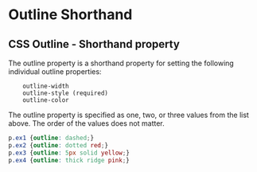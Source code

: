 # Outline Shorthand

## CSS Outline - Shorthand property
The outline property is a shorthand property for setting the following individual outline properties:
```
    outline-width
    outline-style (required)
    outline-color
```

The outline property is specified as one, two, or three values from the list above. The order of the values does not matter.

```css
p.ex1 {outline: dashed;}
p.ex2 {outline: dotted red;}
p.ex3 {outline: 5px solid yellow;}
p.ex4 {outline: thick ridge pink;}
```

